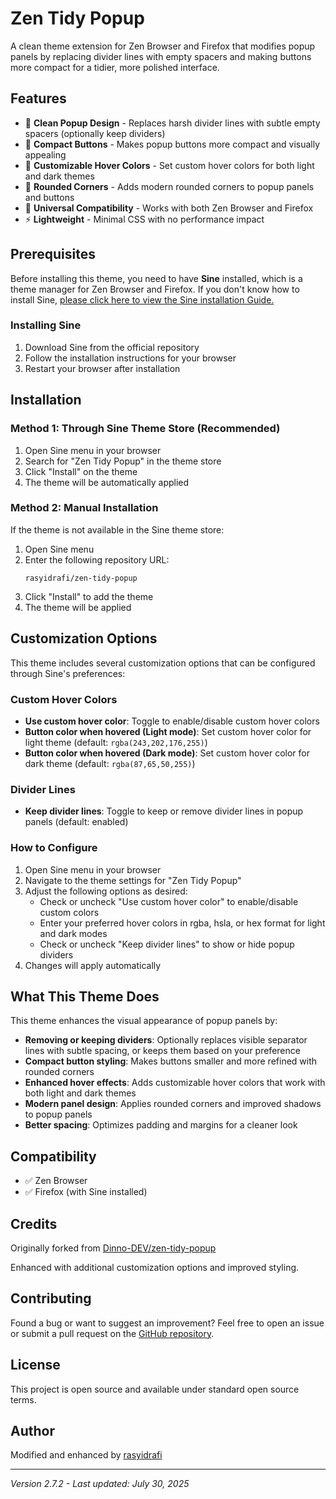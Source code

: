 # Zen Tidy Popup

A clean theme extension for Zen Browser and Firefox that modifies popup panels by replacing divider lines with empty spacers and making buttons more compact for a tidier, more polished interface.

## Features

- 🎨 **Clean Popup Design** - Replaces harsh divider lines with subtle empty spacers (optionally keep dividers)
- 📏 **Compact Buttons** - Makes popup buttons more compact and visually appealing
- 🌈 **Customizable Hover Colors** - Set custom hover colors for both light and dark themes
- 🎯 **Rounded Corners** - Adds modern rounded corners to popup panels and buttons
- 🔧 **Universal Compatibility** - Works with both Zen Browser and Firefox
- ⚡ **Lightweight** - Minimal CSS with no performance impact

## Prerequisites

Before installing this theme, you need to have **Sine** installed, which is a theme manager for Zen Browser and Firefox. If you don't know how to install Sine, [please click here to view the Sine installation Guide.](https://github.com/CosmoCreeper/Sine#%EF%B8%8F-installation)

### Installing Sine

1. Download Sine from the official repository
2. Follow the installation instructions for your browser
3. Restart your browser after installation

## Installation

### Method 1: Through Sine Theme Store (Recommended)

1. Open Sine menu in your browser
2. Search for "Zen Tidy Popup" in the theme store
3. Click "Install" on the theme
4. The theme will be automatically applied

### Method 2: Manual Installation

If the theme is not available in the Sine theme store:

1. Open Sine menu
2. Enter the following repository URL:
   ```
   rasyidrafi/zen-tidy-popup
   ```
3. Click "Install" to add the theme
4. The theme will be applied

## Customization Options

This theme includes several customization options that can be configured through Sine's preferences:

### Custom Hover Colors

- **Use custom hover color**: Toggle to enable/disable custom hover colors
- **Button color when hovered (Light mode)**: Set custom hover color for light theme (default: `rgba(243,202,176,255)`)
- **Button color when hovered (Dark mode)**: Set custom hover color for dark theme (default: `rgba(87,65,50,255)`)

### Divider Lines

- **Keep divider lines**: Toggle to keep or remove divider lines in popup panels (default: enabled)

### How to Configure

1. Open Sine menu in your browser
2. Navigate to the theme settings for "Zen Tidy Popup"
3. Adjust the following options as desired:
   - Check or uncheck "Use custom hover color" to enable/disable custom colors
   - Enter your preferred hover colors in rgba, hsla, or hex format for light and dark modes
   - Check or uncheck "Keep divider lines" to show or hide popup dividers
4. Changes will apply automatically

## What This Theme Does

This theme enhances the visual appearance of popup panels by:

- **Removing or keeping dividers**: Optionally replaces visible separator lines with subtle spacing, or keeps them based on your preference
- **Compact button styling**: Makes buttons smaller and more refined with rounded corners
- **Enhanced hover effects**: Adds customizable hover colors that work with both light and dark themes
- **Modern panel design**: Applies rounded corners and improved shadows to popup panels
- **Better spacing**: Optimizes padding and margins for a cleaner look

## Compatibility

- ✅ Zen Browser
- ✅ Firefox (with Sine installed)

## Credits

Originally forked from [Dinno-DEV/zen-tidy-popup](https://github.com/Dinno-DEV/zen-tidy-popup)

Enhanced with additional customization options and improved styling.

## Contributing

Found a bug or want to suggest an improvement? Feel free to open an issue or submit a pull request on the [GitHub repository](https://github.com/rasyidrafi/zen-tidy-popup/).

## License

This project is open source and available under standard open source terms.

## Author

Modified and enhanced by [rasyidrafi](https://github.com/rasyidrafi)

---

*Version 2.7.2 - Last updated: July 30, 2025*